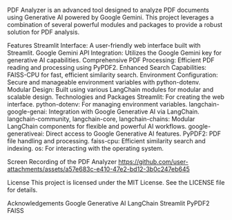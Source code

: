 PDF Analyzer is an advanced tool designed to analyze PDF documents using Generative AI powered by Google Gemini. This project leverages a combination of several powerful modules and packages to provide a robust solution for PDF analysis.

Features
Streamlit Interface: A user-friendly web interface built with Streamlit.
Google Gemini API Integration: Utilizes the Google Gemini key for generative AI capabilities.
Comprehensive PDF Processing: Efficient PDF reading and processing using PyPDF2.
Enhanced Search Capabilities: FAISS-CPU for fast, efficient similarity search.
Environment Configuration: Secure and manageable environment variables with python-dotenv.
Modular Design: Built using various LangChain modules for modular and scalable design.
Technologies and Packages
Streamlit: For creating the web interface.
python-dotenv: For managing environment variables.
langchain-google-genai: Integration with Google Generative AI via LangChain.
langchain-community, langchain-core, langchain-chains: Modular LangChain components for flexible and powerful AI workflows.
google-generativeai: Direct access to Google Generative AI features.
PyPDF2: PDF file handling and processing.
faiss-cpu: Efficient similarity search and indexing.
os: For interacting with the operating system.

Screen Recording of the PDF Analyzer 
https://github.com/user-attachments/assets/a57e683c-e410-47e2-bd12-3b0c247eb645

License
This project is licensed under the MIT License. See the LICENSE file for details.

Acknowledgements
Google Generative AI
LangChain
Streamlit
PyPDF2
FAISS
